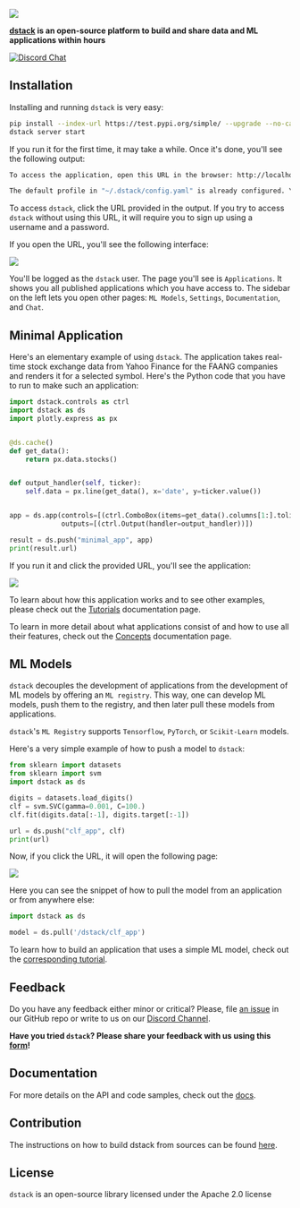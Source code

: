 ![](https://raw.githubusercontent.com/dstackai/dstack/master/splash.png)

**[dstack](https://dstack.ai/) is an open-source platform to build and share data and ML applications within hours**

[![Discord Chat](https://img.shields.io/discord/687649691688501294.svg)](https://discord.gg/)

## Installation

Installing and running `dstack` is very easy:

```bash
pip install --index-url https://test.pypi.org/simple/ --upgrade --no-cache-dir --extra-index-url=https://pypi.org/simple/ dstack==0.6.1.dev4
dstack server start
```

If you run it for the first time, it may take a while. Once it's done, you'll see the following output:

```bash
To access the application, open this URL in the browser: http://localhost:8080/auth/verify?user=dstack&code=xxxxxxxx-xxxx-xxxx-xxxx-xxxxxxxxxxxx&next=/

The default profile in "~/.dstack/config.yaml" is already configured. You are welcome to push your applications using Python package.
```

To access `dstack`, click the URL provided in the output. If you try to access `dstack` without using this URL, it will
require you to sign up using a username and a password.

If you open the URL, you'll see the following interface:

![](https://gblobscdn.gitbook.com/assets%2F-LyOZaAwuBdBTEPqqlZy%2F-MRGHEBnXtyh5_mlTAlZ%2F-MRGIG9IIEM79SdH_Fwx%2Fds_signed_in_empty.png?alt=media&token=90450054-8afa-43ec-b0af-9b3347a45e31)

You'll be logged as the `dstack` user. The page you'll see is `Applications`. It shows you all published applications
which you have access to. The sidebar on the left lets you open other pages: `ML Models`, `Settings`, `Documentation`,
and `Chat`.

## Minimal Application

Here's an elementary example of using `dstack`. The application takes real-time stock exchange data from Yahoo Finance
for the FAANG companies and renders it for a selected symbol. Here's the Python code that you have to run to make such
an application:

```python
import dstack.controls as ctrl
import dstack as ds
import plotly.express as px


@ds.cache()
def get_data():
    return px.data.stocks()


def output_handler(self, ticker):
    self.data = px.line(get_data(), x='date', y=ticker.value())


app = ds.app(controls=[(ctrl.ComboBox(items=get_data().columns[1:].tolist()))],
             outputs=[(ctrl.Output(handler=output_handler))])

result = ds.push("minimal_app", app)
print(result.url)
```

If you run it and click the provided URL, you'll see the application:

![](https://gblobscdn.gitbook.com/assets%2F-LyOZaAwuBdBTEPqqlZy%2F-MSI_BjrbZF2tVv5JDD4%2F-MSI_M7NOj__N0y6h45A%2Fdstack_stocks.png?alt=media&token=6a5eea9b-1661-4850-8bfd-7face8e97789)

To learn about how this application works and to see other examples, please check out
the [Tutorials](https://docs.dstack.ai/tutorials) documentation page.

To learn in more detail about what applications consist of and how to use all their features, check out
the [Concepts](https://docs.dstack.ai/concepts) documentation page.

## ML Models

`dstack` decouples the development of applications from the development of ML models by offering an `ML registry`. This
way, one can develop ML models, push them to the registry, and then later pull these models from applications.

`dstack`'s `ML Registry` supports `Tensorflow`, `PyTorch`, or `Scikit-Learn` models.

Here's a very simple example of how to push a model to `dstack`:

```python
from sklearn import datasets
from sklearn import svm
import dstack as ds

digits = datasets.load_digits()
clf = svm.SVC(gamma=0.001, C=100.)
clf.fit(digits.data[:-1], digits.target[:-1])

url = ds.push("clf_app", clf)
print(url)
```

Now, if you click the URL, it will open the following page:

![](https://gblobscdn.gitbook.com/assets%2F-LyOZaAwuBdBTEPqqlZy%2F-MRGNY5YFKhVKgIGfGWP%2F-MRGNzac1vfYPdiF6LKJ%2Fds_%20clf_app.png?alt=media&token=6cc4027a-6c4a-489d-bd55-a88f17a7344b)

Here you can see the snippet of how to pull the model from an application or from anywhere else:

```python
import dstack as ds

model = ds.pull('/dstack/clf_app')
```

To learn how to build an application that uses a simple ML model, check out
the [corresponding tutorial](https://docs.dstack.ai/tutorials/simple-application-with-scikit-learn-model).

## Feedback

Do you have any feedback either minor or critical? Please, file [an issue](https://github.com/dstackai/dstack/issues) in
our GitHub repo or write to us on our [Discord Channel](https://discord.com/invite/8xfhEYa).

**Have you tried `dstack`? Please share your feedback with us using this [form](https://forms.gle/4U6Z6hmZhbAtEDK29)!**

## Documentation

For more details on the API and code samples, check out the [docs](https://docs.dstack.ai/).

## Contribution

The instructions on how to build dstack from sources can be found [here](CONTRIBUTING.md).

## License

`dstack` is an open-source library licensed under the Apache 2.0 license